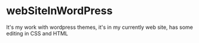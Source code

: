 # webSiteInWordPress
It's my work with wordpress themes, it's in my currently web site, has some editing in CSS and HTML
